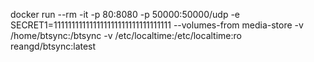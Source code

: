 docker run --rm -it -p 80:8080 -p 50000:50000/udp -e SECRET1=111111111111111111111111111111111 --volumes-from media-store -v /home/btsync:/btsync -v /etc/localtime:/etc/localtime:ro reangd/btsync:latest